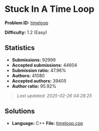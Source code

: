 # Stuck In A Time Loop

**Problem ID:** [timeloop](https://open.kattis.com/problems/timeloop)

**Difficulty:** 1.2 (Easy)

## Statistics

- **Submissions:** 92999
- **Accepted submissions:** 44604
- **Submission ratio:** 47.96%
- **Authors:** 41080
- **Accepted authors:** 39405
- **Author ratio:** 95.92%

> *Last updated: 2025-02-26 04:28:25*

## Solutions

- **Language:** C++
  **File:** [timeloop.cpp](./timeloop.cpp)
